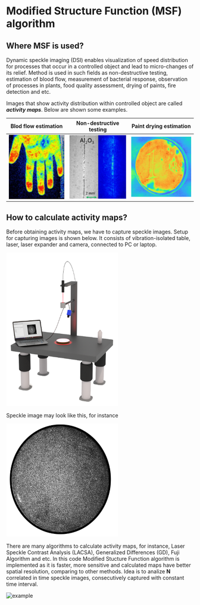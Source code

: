 # Modified Structure Function (MSF) algorithm

## Where MSF is used?
Dynamic speckle imaging (DSI) enables visualization of speed distribution for processes that occur in a controlled object and lead to micro-changes of its relief. 
Method is used in such fields as non-destructive testing, estimation of blood flow, measurement of bacterial response, observation of processes in plants,
food quality assessment, drying of paints, fire detection and etc.

Images that show activity distribution within controlled object are called ***activity maps***. Below are shown some examples.

**Blod flow estimation**   | **Non-destructive testing**| **Paint drying estimation**
:-------------------------:|:-------------------------:|:-------------------------:
 <img src="/Readme images/example1.png" alt="example" width="200"/>|<img src="/Readme images/example2.png" alt="example" width="200"/>|<img src="/Readme images/example3.png" alt="example" width="220"/>

## How to calculate activity maps?
Before obtaining activity maps, we have to capture speckle images. Setup for capturing images is shown below. It consists of vibration-isolated table, laser, laser expander and camera, connected to PC or laptop.

<img src="/Readme images/speckle_setup.png" alt="example" width="300"/>

Speckle image may look like this, for instance

<img src="/Readme images/speckle image.png" alt="example" width="300"/>

There are many algorithms to calculate activity maps, for instance, Laser Speckle Contrast Analysis (LACSA), Generalized Differences (GD), Fuji Algorithm and etc. In this code Modified Stucture Function algorithm is implemented as it is faster, more sensitive and calculated maps have better spatial resolution, comparing to other methods. Idea is to analize **N** correlated in time speckle images, consecutively captured with constant time interval. 

<img src="/Readme images/algorithm 2.png" alt="example" width="1000"/>
 

